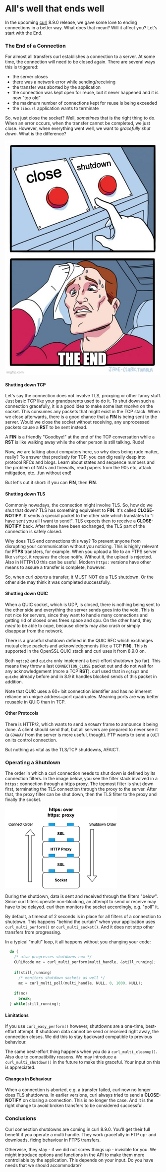 # All's well that ends well

In the upcoming [curl](https://curl.se) 8.9.0 release, we gave some love to ending connections in a better way. What does that mean? Will it affect you? Let's start with the End.

### The End of a Connection

For almost all transfers curl establishes a connection to a server. At some time, the connection will need to be closed again. There are several ways this is triggered:

- the server closes
- there was a network error while sending/receiving
- the transfer was aborted by the application
- the connection was kept open for reuse, but it never happened and it is now "too old"
- the maximum number of connections kept for reuse is being exceeded
- the `libcurl` application wants to terminate

So, we just close the socket? Well, *sometimes* that is the right thing to do. When an error occurs, when the transfer cannot be completed, we just close. However, when everything went well, we want to *gracefully shut down*. What is the difference?

![Ending a Connection](images/the-end.jpg)

#### Shutting down TCP

Let's say the connection does not involve TLS, proxying or other fancy stuff. Just basic TCP like your grandparents used to do it. To shut down such a connection gracefully, it is a good idea to make some last *receive* on the socket. This consumes any packets that might exist in the TCP stack. When we close afterwards, there is a good chance that a **FIN** is being sent to the server. Would we close the socket without receiving, any unprocessed packets cause a **RST** to be sent instead.

A **FIN** is a friendly "Goodbye!" at the end of the TCP conversation while a **RST** is like walking away while the other person is still talking. Rude! 

Now, we are talking about computers here, so why does being rude matter, really? To answer that precisely for TCP, you can dig really deep into protocol RFCs and blogs. Learn about states and sequence numbers and the problem of NATs and firewalls, read papers from the 90s etc, attack mitigation, etc...fun without end!

But let's cut it short: if you can **FIN**, then **FIN**.

#### Shutting down TLS

Commonly nowadays, the connection might involve TLS. So, how do we shut that down? TLS has something equivalent to **FIN**. It's called **CLOSE-NOTIFY**. It sends a special packet to the other side which translates to "I have sent you all I want to send!". TLS expects then to receive a **CLOSE-NOTIFY** back. After these have been exchanged, the TLS part of the connection is safely closed.

Why does TLS end connections this way? To prevent anyone from disrupting your communication without you noticing. This is highly relevant for **FTPS** transfers, for example. When you upload a file to an FTPS server like `vsftpd`, it *requires* the close notify. Without it, the upload is rejected. Also in HTTP/1.0 this can be useful. Modern `https:` versions have other means to assure a transfer is complete, however.

So, when curl *aborts* a transfer, it MUST NOT do a TLS shutdown. Or the other side may think it was completed successfully.

#### Shutting down QUIC

When a QUIC socket, which is UDP, is closed, there is nothing being sent to the other side and everything the server sends goes into the void. This is not nice for servers, since they want to handle many connections and getting rid of closed ones frees space and cpu. On the other hand, they *need* to be able to cope, because clients may also crash or simply disappear from the network.

There is a graceful shutdown defined in the QUIC RFC which exchanges mutual close packets and acknowledgements (like a TCP **FIN**). This is supported in the OpenSSL QUIC stack and curl uses it from 8.9.0 on. 

Both `ngtcp2` and `quiche` only implement a best-effort shutdown (so far). This means they throw a last `CONNECTION_CLOSE` packet out and do not wait for any acknowledgement (more a TCP **RST**). curl used that in `ngtcp2` and `quiche` already before and in 8.9 it handles blocked sends of this packet in addition.

Note that QUIC uses a 60+ bit connection identifier and has no inherent reliance on unique address+port quadruples. Meaning ports are way better reusable in QUIC than in TCP.

#### Other Protocols

There is HTTP/2, which wants to send a `GOAWAY` frame to announce it being done. A client should send that, but all servers are prepared to never see it (a `GOAWAY` from the server is more useful, though). FTP wants to send a `QUIT` on its control connection. 

But nothing as vital as the TLS/TCP shutdowns, AFAICT.

### Operating a Shutdown

The order in which a curl connection needs to shut down is defined by its connection filters. In the image below, you see the filter stack involved in a `https:` connection through a https proxy. The topmost filter is shut down first, terminating the TLS connection through the proxy to the server. After that, the proxy filter can be shut down, then the TLS filter to the proxy and finally the socket.

![Connection Filter Shutdowns](images/shutdown-order.png)

During the shutdown, data is sent and received through the filters "below". Since curl filters operate non-blocking, an attempt to send or receive may have to be delayed. curl then monitors the socket accordingly, e.g. "poll" it. 

By default, a timeout of 2 seconds is in place for all filters of a connection to shutdown. This happens "behind the curtain" when your application uses `curl_multi_perform()` or `curl_multi_socket()`. And it does not stop other transfers from progressing. 

In a typical "multi" loop, it all happens without you changing your code:

```c
  do {
    /* also progresses shutdowns now */
    CURLMcode mc = curl_multi_perform(multi_handle, &still_running);

    if(still_running)
      /* monitors shutdown sockets as well */
      mc = curl_multi_poll(multi_handle, NULL, 0, 1000, NULL);

    if(mc)
      break;
  } while(still_running);

```


#### Limitations

If you use `curl_easy_perform()` however, shutdowns are a one-time, best-effort attempt. If shutdown data cannot be send or received right away, the connection closes. We did this to stay backward compatible to previous behaviour.

The same best-effort thing happens when you do a `curl_multi_cleanup()`. Also due to compatibility reasons. We may introduce a `curl_multi_shutdown()` in the future to make this graceful. Your input on this is appreciated.

#### Changes in Behaviour

When a connection is aborted, e.g. a transfer failed, curl now no longer does TLS shutdowns. In earlier versions, curl always tried to send a **CLOSE-NOTIFY** on closing a connection. This is no longer the case. And it is the right change to avoid broken transfers to be considered successful.

### Conclusions

Curl connection shutdowns are coming in curl 8.9.0. You'll get their full benefit if you operate a multi handle. They work gracefully in FTP up- and downloads, fixing behaviour in FTPS transfers.

Otherwise, they stay - if we did not screw things up - invisible for you. We might introduce options and functions in the API to make them more controllable by the application. This depends on your input. Do you have needs that we should accommodate?